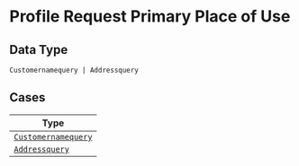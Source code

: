 
# Profile Request Primary Place of Use

## Data Type

`Customernamequery | Addressquery`

## Cases

| Type |
|  --- |
| [`Customernamequery`](../../../doc/models/customernamequery.md) |
| [`Addressquery`](../../../doc/models/addressquery.md) |

